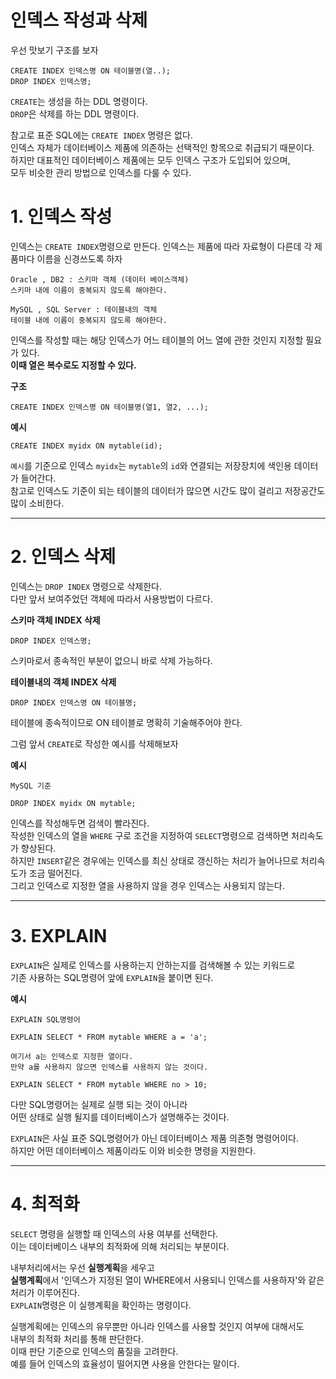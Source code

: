 인덱스 작성과 삭제
=======================
우선 맛보기 구조를 보자  
``` 
CREATE INDEX 인덱스명 ON 테이블명(열..);  
DROP INDEX 인덱스명;  
```
```CREATE```는 생성을 하는 DDL 명령이다.  
```DROP```은 삭제를 하는 DDL 명령이다.  
    
참고로 표준 SQL에는 ```CREATE INDEX``` 명령은 없다.    
인덱스 자체가 데이터베이스 제품에 의존하는 선택적인 항목으로 취급되기 때문이다.    
하지만 대표적인 데이터베이스 제품에는 모두 인덱스 구조가 도입되어 있으며,    
모두 비슷한 관리 방법으로 인덱스를 다룰 수 있다.  
  
# 1. 인덱스 작성
인덱스는 ```CREATE INDEX```명령으로 만든다.
인덱스는 제품에 따라 자료형이 다른데 각 제품마다 이름을 신경쓰도록 하자 
```
Oracle , DB2 : 스키마 객체 (데이터 베이스객체)
스키마 내에 이름이 중복되지 않도록 해야한다.
```
```
MySQL , SQL Server : 테이블내의 객체
테이블 내에 이름이 중복되지 않도록 해야한다.
```
  
인덱스를 작성할 때는 해당 인덱스가 어느 테이블의 어느 열에 관한 것인지 지정할 필요가 있다.   
**이때 열은 복수로도 지정할 수 있다.**
  
**구조**
```
CREATE INDEX 인덱스명 ON 테이블명(열1, 열2, ...);  
```
**예시**
```
CREATE INDEX myidx ON mytable(id);  
```
```예시```를 기준으로 인덱스 ```myidx```는 ```mytable```의 ```id```와 연결되는 저장장치에 색인용 데이터가 들어간다.    
참고로 인덱스도 기준이 되는 테이블의 데이터가 많으면 시간도 많이 걸리고 저장공간도 많이 소비한다.     
  
***
# 2. 인덱스 삭제
인덱스는 ```DROP INDEX``` 명령으로 삭제한다.  
다만 앞서 보여주었던 객체에 따라서 사용방법이 다르다.  
  
**스키마 객체 INDEX 삭제**
```
DROP INDEX 인덱스명;
```
스키마로서 종속적인 부분이 없으니 바로 삭제 가능하다.  
  
**테이블내의 객체 INDEX 삭제**
```
DROP INDEX 인덱스명 ON 테이블명;
```
테이블에 종속적이므로 ON 테이블로 명확히 기술해주어야 한다.
    
그럼 앞서 ```CREATE```로 작성한 예시를 삭제해보자 
  
**예시**
```
MySQL 기준

DROP INDEX myidx ON mytable;
```
   
인덱스를 작성해두면 검색이 빨라진다.    
작성한 인덱스의 열을 ```WHERE``` 구로 조건을 지정하여 ```SELECT```명령으로 검색하면 처리속도가 향상된다.    
하지만 ```INSERT```같은 경우에는 인덱스를 최신 상태로 갱신하는 처리가 늘어나므로 처리속도가 조금 떨어진다.  
그리고 인덱스로 지정한 열을 사용하지 않을 경우 인덱스는 사용되지 않는다.

***
# 3. EXPLAIN
```EXPLAIN```은 실제로 인덱스를 사용하는지 안하는지를 검색해볼 수 있는 키워드로    
기존 사용하는 SQL명령어 앞에 ```EXPLAIN```을 붙이면 된다.    
  
**예시**
```
EXPLAIN SQL명령어

EXPLAIN SELECT * FROM mytable WHERE a = 'a';

여기서 a는 인덱스로 지정한 열이다.
만약 a를 사용하지 않으면 인덱스를 사용하지 않는 것이다.

EXPLAIN SELECT * FROM mytable WHERE no > 10;
```
다만 SQL명령어는 실제로 실행 되는 것이 아니라    
어떤 상태로 실행 될지를 데이터베이스가 설명해주는 것이다.      
    
```EXPLAIN```은 사실 표준 SQL명령어가 아닌 데이터베이스 제품 의존형 명령어이다.    
하지만 어떤 데이터베이스 제품이라도 이와 비슷한 명령을 지원한다.  
  
***
# 4. 최적화
```SELECT``` 명령을 실행할 때 인덱스의 사용 여부를 선택한다.     
이는 데이터베이스 내부의 최적화에 의해 처리되는 부분이다.  
  
내부처리에서는 우선 **실행계획**을 세우고  
**실행계획**에서 '인덱스가 지정된 열이 WHERE에서 사용되니 인덱스를 사용하자'와 같은 처리가 이루어진다.  
```EXPLAIN```명령은 이 실행계획을 확인하는 명령이다.  
   
 실행계획에는 인덱스의 유무뿐만 아니라 인덱스를 사용할 것인지 여부에 대해서도   
 내부의 최적화 처리를 통해 판단한다.   
 이때 판단 기준으로 인덱스의 품질을 고려한다.    
 예를 들어 인덱스의 효율성이 떨어지면 사용을 안한다는 말이다.  

